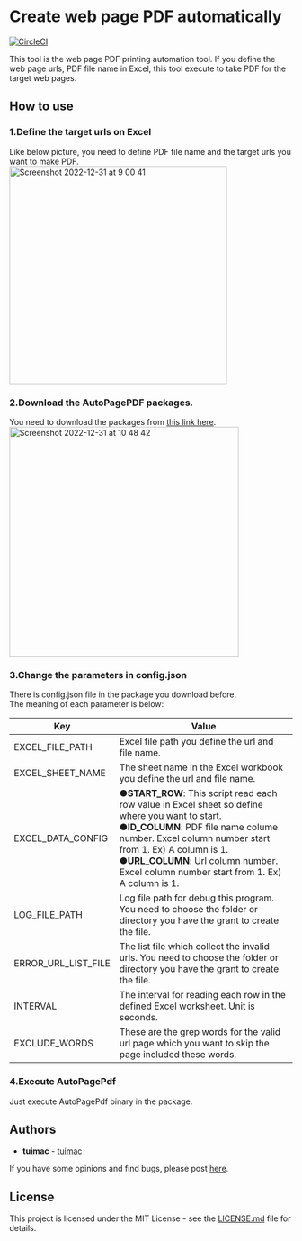 # Create web page PDF automatically
[![CircleCI](https://circleci.com/gh/tuimac/autopagepdf.svg?style=shield)](https://circleci.com/gh/tuimac/autopagepdf)

This tool is the web page PDF printing automation tool. If you define the web page urls, PDF file name in Excel, this tool execute to take PDF for the target web pages.

## How to use
### 1.Define the target urls on Excel
Like below picture, you need to define PDF file name and the target urls you want to make PDF.<br/>
<img width="387" alt="Screenshot 2022-12-31 at 9 00 41" src="https://user-images.githubusercontent.com/18078024/210119296-411c1d5c-42f5-4a9e-8e4a-e2fa4fe24c4d.png">

### 2.Download the AutoPagePDF packages.
You need to download the packages from [this link here](http://autopagepdf.tuimac.com/).<br/>
<img width="408" alt="Screenshot 2022-12-31 at 10 48 42" src="https://user-images.githubusercontent.com/18078024/210121486-929858dc-700d-46f6-b3d4-57e05c1efa67.png">

### 3.Change the parameters in config.json
There is config.json file in the package you download before.<br/>
The meaning of each parameter is below:

| Key| Value |
| ----- | ----- |
| EXCEL_FILE_PATH | Excel file path you define the url and file name. |
| EXCEL_SHEET_NAME | The sheet name in the Excel workbook you define the url and file name. |
| EXCEL_DATA_CONFIG | **●START_ROW**: This script read each row value in Excel sheet so define where you want to start.<br/>**●ID_COLUMN**</font>: PDF file name colume number. Excel column number start from 1. Ex) A column is 1.<br/>**●URL_COLUMN**: Url column number. Excel column number start from 1. Ex) A column is 1. |
| LOG_FILE_PATH | Log file path for debug this program. You need to choose the folder or directory you have the grant to create the file. |
| ERROR_URL_LIST_FILE | The list file which collect the invalid urls. You need to choose the folder or directory you have the grant to create the file. |
| INTERVAL | The interval for reading each row in the defined Excel worksheet. Unit is seconds. |
| EXCLUDE_WORDS | These are the grep words for the valid url page which you want to skip the page included these words. |

### 4.Execute AutoPagePdf
Just execute AutoPagePdf binary in the package.

## Authors

* **tuimac** - [tuimac](https://github.com/tuimac)

If you have some opinions and find bugs, please post [here](https://github.com/tuimac/autopagepdf/issues).

## License
This project is licensed under the MIT License - see the [LICENSE.md](LICENSE.md) file for details.

